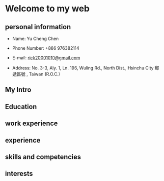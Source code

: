 # Welcome to my web
## personal information
* Name: Yu Cheng Chen

* Phone Number:  +886 976382114
* E-mail: rick20001010@gmail.com
* Address: No. 3-3, Aly. 1, Ln. 196, Wuling Rd., North Dist., Hsinchu City 郵遞區號 , Taiwan (R.O.C.)

## My Intro

## Education

## work experience

## experience

## skills and competencies

## interests
